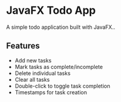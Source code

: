 # JavaFX Todo App

A simple todo application built with JavaFX..

## Features

-  Add new tasks  
-  Mark tasks as complete/incomplete  
-  Delete individual tasks  
-  Clear all tasks  
-  Double-click to toggle task completion  
-  Timestamps for task creation  
